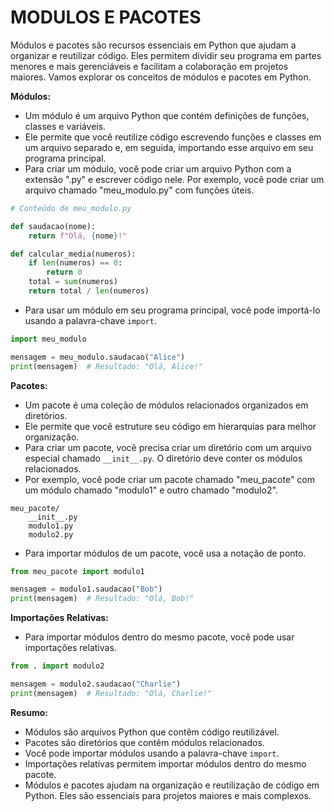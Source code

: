 # MODULOS E PACOTES
Módulos e pacotes são recursos essenciais em Python que ajudam a organizar e reutilizar código. Eles permitem dividir seu programa em partes menores e mais gerenciáveis e facilitam a colaboração em projetos maiores. Vamos explorar os conceitos de módulos e pacotes em Python.

**Módulos:**

- Um módulo é um arquivo Python que contém definições de funções, classes e variáveis.
- Ele permite que você reutilize código escrevendo funções e classes em um arquivo separado e, em seguida, importando esse arquivo em seu programa principal.
- Para criar um módulo, você pode criar um arquivo Python com a extensão ".py" e escrever código nele. Por exemplo, você pode criar um arquivo chamado "meu_modulo.py" com funções úteis.

```python
# Conteúdo de meu_modulo.py

def saudacao(nome):
    return f"Olá, {nome}!"

def calcular_media(numeros):
    if len(numeros) == 0:
        return 0
    total = sum(numeros)
    return total / len(numeros)
```

- Para usar um módulo em seu programa principal, você pode importá-lo usando a palavra-chave `import`.

```python
import meu_modulo

mensagem = meu_modulo.saudacao("Alice")
print(mensagem)  # Resultado: "Olá, Alice!"
```

**Pacotes:**

- Um pacote é uma coleção de módulos relacionados organizados em diretórios.
- Ele permite que você estruture seu código em hierarquias para melhor organização.
- Para criar um pacote, você precisa criar um diretório com um arquivo especial chamado `__init__.py`. O diretório deve conter os módulos relacionados.
- Por exemplo, você pode criar um pacote chamado "meu_pacote" com um módulo chamado "modulo1" e outro chamado "modulo2".

```
meu_pacote/
    __init__.py
    modulo1.py
    modulo2.py
```

- Para importar módulos de um pacote, você usa a notação de ponto.

```python
from meu_pacote import modulo1

mensagem = modulo1.saudacao("Bob")
print(mensagem)  # Resultado: "Olá, Bob!"
```

**Importações Relativas:**

- Para importar módulos dentro do mesmo pacote, você pode usar importações relativas.

```python
from . import modulo2

mensagem = modulo2.saudacao("Charlie")
print(mensagem)  # Resultado: "Olá, Charlie!"
```

**Resumo:**

- Módulos são arquivos Python que contêm código reutilizável.
- Pacotes são diretórios que contêm módulos relacionados.
- Você pode importar módulos usando a palavra-chave `import`.
- Importações relativas permitem importar módulos dentro do mesmo pacote.
- Módulos e pacotes ajudam na organização e reutilização de código em Python. Eles são essenciais para projetos maiores e mais complexos.